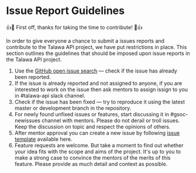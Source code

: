# Issue Report Guidelines

:+1::tada: First off, thanks for taking the time to contribute! :tada::+1:

In order to give everyone a chance to submit a issues reports and contribute to the Talawa API project, we have put restrictions in place. This section outlines the guidelines that should be imposed upon issue reports in the Talawa API project.

1. Use the [GitHub open issue search](https://github.com/PalisadoesFoundation/talawa-api/issues) — check if the issue has already been reported.
2. If the issue is already reported and not assigned to anyone, if you are interested to work on the issue then ask mentors to assign issign to you in #talawa-api slack channel.
3. Check if the issue has been fixed — try to reproduce it using the latest master or development branch in the repository.
4. For newly found unfixed issues or features, start discussing it in #gsoc-newissues channel with mentors. Please do not derail or troll issues. Keep the discussion on topic and respect the opinions of others.
5. After mentor approval you can create a new issue by following [issue template](https://github.com/PalisadoesFoundation/talawa-api/blob/master/templates/issue-template.md) available here.
6. Feature requests are welcome. But take a moment to find out whether your idea fits with the scope and aims of the project. It's up to you to make a strong case to convince the mentors of the merits of this feature. Please provide as much detail and context as possible.